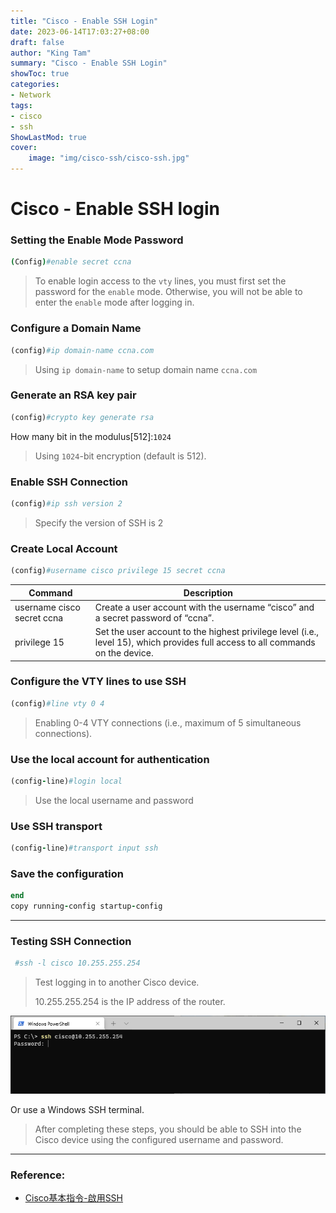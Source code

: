 ```yaml
---
title: "Cisco - Enable SSH Login"
date: 2023-06-14T17:03:27+08:00
draft: false
author: "King Tam"
summary: "Cisco - Enable SSH Login" 
showToc: true
categories:
- Network
tags:
- cisco
- ssh
ShowLastMod: true
cover:
    image: "img/cisco-ssh/cisco-ssh.jpg"
---
```


# Cisco - Enable SSH login



### Setting the Enable Mode Password


```bash
(Config)#enable secret ccna
```

> To enable login access to the `vty` lines, you must first set the password for the `enable` mode. Otherwise, you will not be able to enter the `enable` mode after logging in.

### Configure a Domain Name

~~~ruby
(config)#ip domain-name ccna.com
~~~

> Using `ip domain-name` to setup domain name `ccna.com`

### Generate an RSA key pair

~~~ruby
(config)#crypto key generate rsa
~~~

How many bit in the modulus[512]:`1024`

>  Using `1024`-bit encryption (default is 512).



### Enable SSH Connection

~~~ruby
(config)#ip ssh version 2
~~~

> Specify the version of SSH is 2

### Create Local Account

~~~ruby
(config)#username cisco privilege 15 secret ccna
~~~

| Command                    | Description                                                  |
| -------------------------- | ------------------------------------------------------------ |
| username cisco secret ccna | Create a user account with the username “cisco” and a secret password of “ccna”. |
| privilege 15               | Set the user account to the highest privilege level (i.e., level 15), which provides full access to all commands on the device. |

### Configure the VTY lines to use SSH

~~~ruby
(config)#line vty 0 4
~~~

> Enabling 0-4 VTY connections (i.e., maximum of 5 simultaneous connections).

### Use the local account for authentication

~~~ruby
(config-line)#login local
~~~

>  Use the local username and password

### Use SSH transport

~~~ruby
(config-line)#transport input ssh
~~~

### Save the configuration

~~~ruby
end
copy running-config startup-config
~~~



---

### Testing SSH Connection

~~~ruby
 #ssh -l cisco 10.255.255.254
~~~

> Test logging in to another Cisco device.
>
> 10.255.255.254 is the IP address of the router.



![image-20210917075953454](/img/cisco-ssh/image-20210917075953454.png)

Or use a Windows SSH terminal.

> After completing these steps, you should be able to SSH into the Cisco device using the configured username and password.

---

### Reference:

- [Cisco基本指令-啟用SSH](https://david50.pixnet.net/blog/post/45217866-%5b%e7%ad%86%e8%a8%98%5dcisco%e5%9f%ba%e6%9c%ac%e6%8c%87%e4%bb%a4-%e5%95%9f%e7%94%a8ssh)



